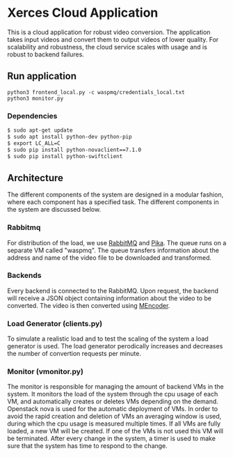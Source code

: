 # Xerces Cloud Application
This is a cloud application for robust video conversion. The application takes input videos and convert them to output videos of lower quality. For scalability and robustness, the cloud service scales with usage and is robust to backend failures.

## Run application 
```
python3 frontend_local.py -c waspmq/credentials_local.txt
python3 monitor.py
```

### Dependencies
```bash
$ sudo apt-get update 
$ sudo apt install python-dev python-pip  
$ export LC_ALL=C 
$ sudo pip install python-novaclient==7.1.0 
$ sudo pip install python-swiftclient
```
## Architecture
The different components of the system are designed in a modular fashion, where each component has a specified task. The different components in the system are discussed below.

### Rabbitmq
For distribution of the load, we use [RabbitMQ](http://www.rabbitmq.com/) and [Pika](https://pika.readthedocs.io/en/0.10.0/). 
The queue runs on a separate VM called "waspmq". The queue transfers information about the address and name of the video file to be downloaded and transformed. 

### Backends
Every backend is connected to the RabbitMQ. Upon request, the backend will receive a JSON object containing information about the video to be converted. The video is then converted using [MEncoder](https://help.ubuntu.com/community/MEncoder).

### Load Generator (clients.py)
To simulate a realistic load and to test the scaling of the system a load generator is used. The load generator perodically increases and decreases the number of convertion requests per minute.

### Monitor (vmonitor.py)
The monitor is responsible for managing the amount of backend VMs in the system. It monitors the load of the system through the cpu usage of each VM, and automatically creates or deletes VMs depending on the demand. Openstack nova is used for the automatic deployment of VMs. In order to avoid the rapid creation and deletion of VMs an averaging window is used, during which the cpu usage is measured multiple times. If all VMs are fully loaded, a new VM will be created. If one of the VMs is not used this VM will be terminated. After every change in the system, a timer is used to make sure that the system has time to respond to the change.
